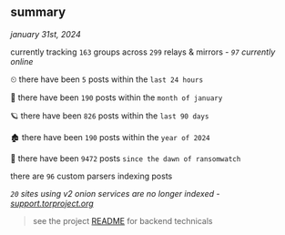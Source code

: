 
## summary
_january 31st, 2024_

currently tracking `163` groups across `299` relays & mirrors - _`97` currently online_

⏲ there have been `5` posts within the `last 24 hours`

🦈 there have been `190` posts within the `month of january`

🪐 there have been `826` posts within the `last 90 days`

🏚 there have been `190` posts within the `year of 2024`

🦕 there have been `9472` posts `since the dawn of ransomwatch`

there are `96` custom parsers indexing posts

_`20` sites using v2 onion services are no longer indexed - [support.torproject.org](https://support.torproject.org/onionservices/v2-deprecation/)_

> see the project [README](https://github.com/joshhighet/ransomwatch#ransomwatch--) for backend technicals
